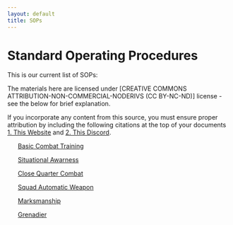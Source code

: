 ```yaml
---
layout: default
title: SOPs 
---
```


<div id="contact">
  <h1 class="pageTitle">Standard Operating Procedures</h1>
  <div class="contactContent">
    <p class="intro">This is our current list of SOPs:</p>
    <p>The materials here are licensed under [CREATIVE COMMONS ATTRIBUTION-NON-COMMERCIAL-NODERIVS (CC BY-NC-ND)] license - see the below for brief explanation.</p> 
    <p> If you incorporate any content from this source, you must ensure proper attribution by including the following citations at the top of your documents <a href="https://beardedeldo.github.io/shadow/about">1. This Website</a> and <a href="https://discord.gg/neXcdGx7">2. This Discord</a>.</p> 
</div>


<div>
   <ol> <a href="https://beardedeldo.github.io/shadow_website/blog/BCT/">Basic Combat Training</a> </ol> 
   <ol> <a href="https://beardedeldo.github.io/shadow_website/blog/SA-COMS/">Situational Awarness</a> </ol> 
   <ol> <a href="https://beardedeldo.github.io/shadow_website/blog/CQC/">Close Quarter Combat</a> </ol> 
   <ol> <a href="https://beardedeldo.github.io/shadow_website/blog/SAW/">Squad Automatic Weapon</a> </ol> 
   <ol> <a href="https://beardedeldo.github.io/shadow_website/blog/MS/">Marksmanship</a> </ol> 
   <ol> <a href="https://beardedeldo.github.io/shadow_website/blog/GL/">Grenadier</a> </ol> 
  <!-- <ol> <a href="LINK">Description</a> </ol> -->
</div>
